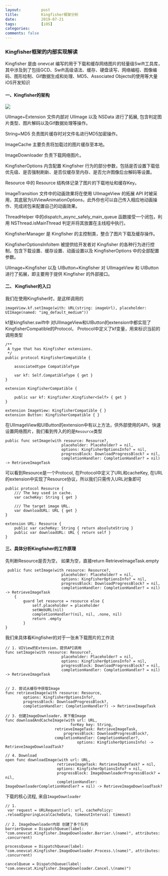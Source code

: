 ```yaml
---
layout:         post
title:          Kingfisher框架分析
date:           2019-07-21
tags:           [iOS]
categories:
comments: false
---
```


### Kingfisher框架的内部实现解读
Kingfisher 是由 onevcat 编写的用于下载和缓存网络图片的轻量级Swift工具库，其中涉及到了包括GCD、Swift高级语法、缓存、硬盘读写、网络编程、图像编码、图形绘制、Gif数据生成和处理、MD5、Associated Objects的使用等大量iOS开发知识

#### 一、Kingfisher的架构
![](https://user-gold-cdn.xitu.io/2016/11/30/8a440adc43cd3da2b46c16f9ffb8c087)

UIImage+Extension 文件内部对 UIImage 以及 NSData 进行了拓展, 包含判定图片类型、图片解码以及Gif数据处理等操作。

String+MD5 负责图片缓存时对文件名进行MD5加密操作。

ImageCache 主要负责将加载过的图片缓存至本地。

ImageDownloader 负责下载网络图片。

KingfisherOptions 内含配置 Kingfisher 行为的部分参数，包括是否设置下载低优先级、是否强制刷新、是否仅缓存至内存、是否允许图像后台解码等设置。

Resource 中的 Resource 结构体记录了图片的下载地址和缓存Key。

ImageTransition 文件中的动画效果将在使用 UIImageView 的拓展 API 时被采用，其底层为UIViewAnimationOptions，此外你也可以自己传入相应地动画操作、完成闭包来配置自己的动画效果。

ThreadHelper 中的dispatch_async_safely_main_queue 函数接受一个闭包，利用 NSThread.isMainThread 判定并将其放置在主线程中执行。

KingfisherManager 是 Kingfisher 的主控制类，整合了图片下载及缓存操作。

KingfisherOptionsInfoItem 被提供给开发者对 Kingfisher 的各种行为进行控制，包含下载设置、缓存设置、动画设置以及 KingfisherOptions 中的全部配置参数。

UIImage+Kingfisher 以及 UIButton+Kingfisher 对 UIImageView 和 UIButton 进行了拓展，即主要用于提供 Kingfisher 的外部接口。

#### 二、 Kingfisher的入口

我们在使用Kingfisher时，是这样调用的
```
imageView.kf.setImage(with: URL(string: imageUrl), placeholder: UIImage(named: "img_default_medium"))
```

kf是kingfisher.swift中 对UIImageView和UIButton的extension中都实现了KingfisherCompatible的Protocol， Protocol中定义了kf变量，用来标识当前的调用类型
```
/**
 A type that has Kingfisher extensions.
 */
public protocol KingfisherCompatible {

    associatedtype CompatibleType

    var kf: Self.CompatibleType { get }
}

extension KingfisherCompatible {

    public var kf: Kingfisher.Kingfisher<Self> { get }
}

extension ImageView: KingfisherCompatible { }
extension Button: KingfisherCompatible { }
```

在UIImageView和UIButton的extension中有以上方法，供外部使用的API，快速设置网络图片，我们看到传入的的是`Resource`类型

```
public func setImage(with resource: Resource?,
                         placeholder: Placeholder? = nil,
                         options: KingfisherOptionsInfo? = nil,
                         progressBlock: DownloadProgressBlock? = nil,
                         completionHandler: CompletionHandler? = nil) -> RetrieveImageTask
```
可以看到Resource是一个Protocol, 在Protocol中定义了URL和cacheKey, 在URL的extension中实现了Resource协议，所以我们只需传入URL对象即可
```
public protocol Resource {
    /// The key used in cache.
    var cacheKey: String { get }
    
    /// The target image URL.
    var downloadURL: URL { get }
}

extension URL: Resource {
    public var cacheKey: String { return absoluteString }
    public var downloadURL: URL { return self }
}
```

#### 三、具体分析Kingfisher的工作原理
先判断Resource是否为空， 如果为空，直接return RetrieveImageTask.empty
```
 public func setImage(with resource: Resource?,
                         placeholder: Placeholder? = nil,
                         options: KingfisherOptionsInfo? = nil,
                         progressBlock: DownloadProgressBlock? = nil,
                         completionHandler: CompletionHandler? = nil) -> RetrieveImageTask
    {
        guard let resource = resource else {
            self.placeholder = placeholder
            setWebURL(nil)
            completionHandler?(nil, nil, .none, nil)
            return .empty
        }
}

```
我们来具体看Kingfisher的对于一张未下载图片的工作流
```
// 1. UIView的Extension，提供API调用
func setImage(with resource: Resource?,
                         placeholder: Placeholder? = nil,
                         options: KingfisherOptionsInfo? = nil,
                         progressBlock: DownloadProgressBlock? = nil,
                         completionHandler: CompletionHandler? = nil) -> RetrieveImageTask
                
                         
// 2. 尝试从缓存中获取Image            
func retrieveImage(with resource: Resource,
        options: KingfisherOptionsInfo?,
        progressBlock: DownloadProgressBlock?,
        completionHandler: CompletionHandler?) -> RetrieveImageTask
        
// 3. 创建ImageDownloader，来下载Image
func downloadAndCacheImage(with url: URL,
                             forKey key: String,
                      retrieveImageTask: RetrieveImageTask,
                          progressBlock: DownloadProgressBlock?,
                      completionHandler: CompletionHandler?,
                                options: KingfisherOptionsInfo) -> RetrieveImageDownloadTask?
          
// 4. Download                               
open func downloadImage(with url: URL,
                       retrieveImageTask: RetrieveImageTask? = nil,
                       options: KingfisherOptionsInfo? = nil,
                       progressBlock: ImageDownloaderProgressBlock? = nil,
                       completionHandler: ImageDownloaderCompletionHandler? = nil) -> RetrieveImageDownloadTask?

```


下载的核心流程, 来自`ImageDownloader`

```
// 1. 
 var request = URLRequest(url: url, cachePolicy: .reloadIgnoringLocalCacheData, timeoutInterval: timeout)  
 
// 2. ImageDownloader内部 创建了多个队列
barrierQueue = DispatchQueue(label: "com.onevcat.Kingfisher.ImageDownloader.Barrier.\(name)", attributes: .concurrent)

processQueue = DispatchQueue(label: "com.onevcat.Kingfisher.ImageDownloader.Process.\(name)", attributes: .concurrent)

cancelQueue = DispatchQueue(label: "com.onevcat.Kingfisher.ImageDownloader.Cancel.\(name)")                 

```






